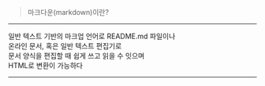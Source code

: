 >마크다운(markdown)이란?

___
일반 텍스트 기반의 마크업 언어로 README.md 파일이나 <br>
온라인 문서, 혹은 일반 텍스트 편집기로 <br>
문서 양식을 편집할 때 쉽게 쓰고 읽을 수 잇으며<br> 
HTML로 변환이 가능하다
___

